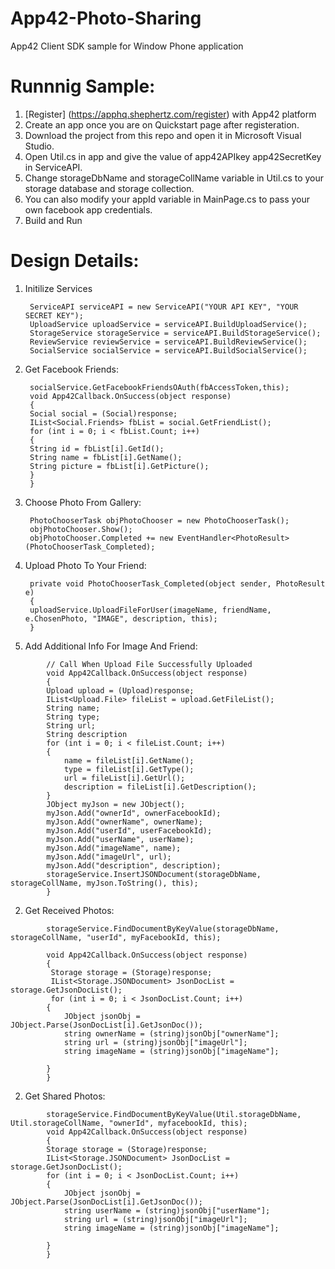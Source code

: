 App42-Photo-Sharing
===================

App42 Client SDK sample for Window Phone application

# Runnnig Sample:

1. [Register] (https://apphq.shephertz.com/register) with App42 platform
2. Create an app once you are on Quickstart page after registeration.
3. Download the project from this repo and open it in Microsoft Visual Studio.
4. Open Util.cs in app and give the value of app42APIkey app42SecretKey in ServiceAPI.
5. Change storageDbName and storageCollName variable in Util.cs to your storage database and storage collection.
5. You can also modify your appId variable in MainPage.cs to pass your own facebook app credentials.
6. Build and Run 

# Design Details:

1. Initilize Services

        ServiceAPI serviceAPI = new ServiceAPI("YOUR API KEY", "YOUR SECRET KEY");
        UploadService uploadService = serviceAPI.BuildUploadService();
        StorageService storageService = serviceAPI.BuildStorageService();
        ReviewService reviewService = serviceAPI.BuildReviewService();
        SocialService socialService = serviceAPI.BuildSocialService();

2. Get Facebook Friends:

        socialService.GetFacebookFriendsOAuth(fbAccessToken,this);
        void App42Callback.OnSuccess(object response)
        {
        Social social = (Social)response;
        IList<Social.Friends> fbList = social.GetFriendList();
        for (int i = 0; i < fbList.Count; i++)
        {
        String id = fbList[i].GetId();
        String name = fbList[i].GetName();
        String picture = fbList[i].GetPicture();      
        }
        }
        
3. Choose Photo From Gallery: 

        PhotoChooserTask objPhotoChooser = new PhotoChooserTask();
        objPhotoChooser.Show();
        objPhotoChooser.Completed += new EventHandler<PhotoResult>(PhotoChooserTask_Completed);        
        
4. Upload Photo To Your Friend:

        private void PhotoChooserTask_Completed(object sender, PhotoResult e)
        {
        uploadService.UploadFileForUser(imageName, friendName, e.ChosenPhoto, "IMAGE", description, this);
        }
        
5. Add Additional Info For Image And Friend:

```
        // Call When Upload File Successfully Uploaded
        void App42Callback.OnSuccess(object response)
        {
        Upload upload = (Upload)response;
        IList<Upload.File> fileList = upload.GetFileList();
        String name;
        String type;
        String url;
        String description
        for (int i = 0; i < fileList.Count; i++)
        {
            name = fileList[i].GetName();
            type = fileList[i].GetType();
            url = fileList[i].GetUrl();
            description = fileList[i].GetDescription();
        }
        JObject myJson = new JObject();
        myJson.Add("ownerId", ownerFacebookId);
        myJson.Add("ownerName", ownerName);
        myJson.Add("userId", userFacebookId);
        myJson.Add("userName", userName);
        myJson.Add("imageName", name);
        myJson.Add("imageUrl", url);
        myJson.Add("description", description);
        storageService.InsertJSONDocument(storageDbName, storageCollName, myJson.ToString(), this);
        }

```

2. Get Received Photos:

```
        storageService.FindDocumentByKeyValue(storageDbName, storageCollName, "userId", myFacebookId, this);
        
        void App42Callback.OnSuccess(object response)
        {
         Storage storage = (Storage)response;
         IList<Storage.JSONDocument> JsonDocList = storage.GetJsonDocList();
         for (int i = 0; i < JsonDocList.Count; i++)
        {
            JObject jsonObj = JObject.Parse(JsonDocList[i].GetJsonDoc());
            string ownerName = (string)jsonObj["ownerName"];
            string url = (string)jsonObj["imageUrl"];
            string imageName = (string)jsonObj["imageName"];
            
        }
        }
```

2. Get Shared Photos:

```
        storageService.FindDocumentByKeyValue(Util.storageDbName, Util.storageCollName, "ownerId", myfacebookId, this);
        void App42Callback.OnSuccess(object response)
        {
        Storage storage = (Storage)response;
        IList<Storage.JSONDocument> JsonDocList = storage.GetJsonDocList();
        for (int i = 0; i < JsonDocList.Count; i++)
        {
            JObject jsonObj = JObject.Parse(JsonDocList[i].GetJsonDoc());
            string userName = (string)jsonObj["userName"];
            string url = (string)jsonObj["imageUrl"];
            string imageName = (string)jsonObj["imageName"];
           
        }
        }
```



